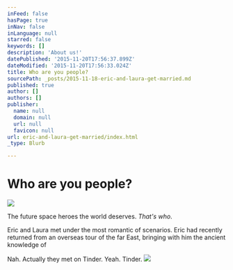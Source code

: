 ```yaml
---
inFeed: false
hasPage: true
inNav: false
inLanguage: null
starred: false
keywords: []
description: 'About us!'
datePublished: '2015-11-20T17:56:37.899Z'
dateModified: '2015-11-20T17:56:33.024Z'
title: Who are you people?
sourcePath: _posts/2015-11-18-eric-and-laura-get-married.md
published: true
author: []
authors: []
publisher:
  name: null
  domain: null
  url: null
  favicon: null
url: eric-and-laura-get-married/index.html
_type: Blurb

---
```

# **Who are you people?**
![](https://the-grid-user-content.s3-us-west-2.amazonaws.com/f08790f0-e864-48e6-bd66-6bd89705192b.jpg)

The future space heroes the world deserves. _That's who_.

Eric and Laura met under the most romantic of scenarios. Eric had recently returned from an overseas tour of the far East, bringing with him the ancient  knowledge of 

Nah. Actually they met on Tinder. Yeah. Tinder.
![](https://the-grid-user-content.s3-us-west-2.amazonaws.com/60fffa85-fda3-4b61-84ea-029eab771635.jpg)